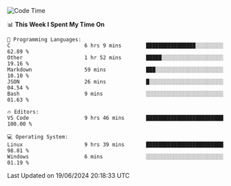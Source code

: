 
<!--START_SECTION:waka-->
![Code Time](http://img.shields.io/badge/Code%20Time-697%20hrs%2053%20mins-blue)

📊 **This Week I Spent My Time On** 

```text
💬 Programming Languages: 
C                        6 hrs 9 mins        ████████████████░░░░░░░░░   62.89 % 
Other                    1 hr 52 mins        █████░░░░░░░░░░░░░░░░░░░░   19.16 % 
Markdown                 59 mins             ███░░░░░░░░░░░░░░░░░░░░░░   10.10 % 
JSON                     26 mins             █░░░░░░░░░░░░░░░░░░░░░░░░   04.54 % 
Bash                     9 mins              ░░░░░░░░░░░░░░░░░░░░░░░░░   01.63 % 

🔥 Editors: 
VS Code                  9 hrs 46 mins       █████████████████████████   100.00 % 

💻 Operating System: 
Linux                    9 hrs 39 mins       █████████████████████████   98.81 % 
Windows                  6 mins              ░░░░░░░░░░░░░░░░░░░░░░░░░   01.19 % 
```


 Last Updated on 19/06/2024 20:18:33 UTC
<!--END_SECTION:waka-->
